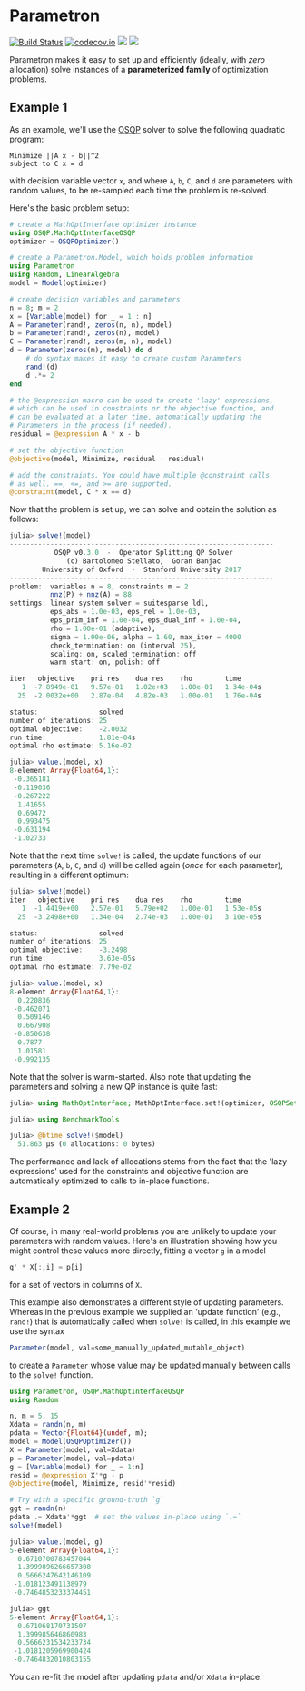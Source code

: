 # Parametron

[![Build Status](https://travis-ci.org/tkoolen/Parametron.jl.svg?branch=master)](https://travis-ci.org/tkoolen/Parametron.jl)
[![codecov.io](http://codecov.io/github/tkoolen/Parametron.jl/coverage.svg?branch=master)](http://codecov.io/github/tkoolen/Parametron.jl?branch=master)
[![](https://img.shields.io/badge/docs-latest-blue.svg)](https://tkoolen.github.io/Parametron.jl/latest)
[![](https://img.shields.io/badge/docs-stable-blue.svg)](https://tkoolen.github.io/Parametron.jl/stable)

Parametron makes it easy to set up and efficiently (ideally, with *zero* allocation) solve instances of a **parameterized family** of optimization problems.

## Example 1

As an example, we'll use the [OSQP](https://github.com/oxfordcontrol/OSQP.jl) solver to solve the following quadratic program:

```
Minimize ||A x - b||^2
subject to C x = d
```

with decision variable vector `x`, and where `A`, `b`, `C`, and `d` are parameters with random values, to be re-sampled each time the problem is re-solved.

Here's the basic problem setup:

```julia
# create a MathOptInterface optimizer instance
using OSQP.MathOptInterfaceOSQP
optimizer = OSQPOptimizer()

# create a Parametron.Model, which holds problem information
using Parametron
using Random, LinearAlgebra
model = Model(optimizer)

# create decision variables and parameters
n = 8; m = 2
x = [Variable(model) for _ = 1 : n]
A = Parameter(rand!, zeros(n, n), model)
b = Parameter(rand!, zeros(n), model)
C = Parameter(rand!, zeros(m, n), model)
d = Parameter(zeros(m), model) do d
    # do syntax makes it easy to create custom Parameters
    rand!(d)
    d .*= 2
end

# the @expression macro can be used to create 'lazy' expressions,
# which can be used in constraints or the objective function, and
# can be evaluated at a later time, automatically updating the
# Parameters in the process (if needed).
residual = @expression A * x - b

# set the objective function
@objective(model, Minimize, residual ⋅ residual)

# add the constraints. You could have multiple @constraint calls
# as well. ==, <=, and >= are supported.
@constraint(model, C * x == d)
```

Now that the problem is set up, we can solve and obtain the solution as follows:

```julia
julia> solve!(model)
-----------------------------------------------------------------
           OSQP v0.3.0  -  Operator Splitting QP Solver
              (c) Bartolomeo Stellato,  Goran Banjac
        University of Oxford  -  Stanford University 2017
-----------------------------------------------------------------
problem:  variables n = 8, constraints m = 2
          nnz(P) + nnz(A) = 88
settings: linear system solver = suitesparse ldl,
          eps_abs = 1.0e-03, eps_rel = 1.0e-03,
          eps_prim_inf = 1.0e-04, eps_dual_inf = 1.0e-04,
          rho = 1.00e-01 (adaptive),
          sigma = 1.00e-06, alpha = 1.60, max_iter = 4000
          check_termination: on (interval 25),
          scaling: on, scaled_termination: off
          warm start: on, polish: off

iter   objective    pri res    dua res    rho        time
   1  -7.8949e-01   9.57e-01   1.02e+03   1.00e-01   1.34e-04s
  25  -2.0032e+00   2.87e-04   4.82e-03   1.00e-01   1.76e-04s

status:               solved
number of iterations: 25
optimal objective:    -2.0032
run time:             1.81e-04s
optimal rho estimate: 5.16e-02

julia> value.(model, x)
8-element Array{Float64,1}:
 -0.365181
 -0.119036
 -0.267222
  1.41655
  0.69472
  0.993475
 -0.631194
 -1.02733
```

Note that the next time `solve!` is called, the update functions of our parameters (`A`, `b`, `C`, and `d`) will be called again (*once* for each parameter), resulting in a different optimum:

```julia
julia> solve!(model)
iter   objective    pri res    dua res    rho        time
   1  -1.4419e+00   2.57e-01   5.79e+02   1.00e-01   1.53e-05s
  25  -3.2498e+00   1.34e-04   2.74e-03   1.00e-01   3.10e-05s

status:               solved
number of iterations: 25
optimal objective:    -3.2498
run time:             3.63e-05s
optimal rho estimate: 7.79e-02

julia> value.(model, x)
8-element Array{Float64,1}:
  0.220836
 -0.462071
  0.509146
  0.667908
 -0.850638
  0.7877
  1.01581
 -0.992135
```

Note that the solver is warm-started. Also note that updating the parameters and solving a new QP instance is quite fast:

```julia
julia> using MathOptInterface; MathOptInterface.set!(optimizer, OSQPSettings.Verbose(), false) # silence the optimizer

julia> using BenchmarkTools

julia> @btime solve!($model)
  51.863 μs (0 allocations: 0 bytes)
```

The performance and lack of allocations stems from the fact that the 'lazy expressions' used for the constraints and objective function are automatically optimized to calls to in-place functions.

## Example 2

Of course, in many real-world problems you are unlikely to update your parameters with random values.
Here's an illustration showing how you might control these values more directly, fitting a vector
`g` in a model

```julia
g' * X[:,i] ≈ p[i]
```

for a set of vectors in columns of `X`.

This example also demonstrates a different style of updating parameters. Whereas in the previous example we
supplied an 'update function' (e.g., `rand!`) that is automatically called when `solve!` is
called, in this example we use the syntax

```julia
Parameter(model, val=some_manually_updated_mutable_object)
```

to create a `Parameter` whose value may be updated manually between calls to the `solve!` function.

```julia
using Parametron, OSQP.MathOptInterfaceOSQP
using Random

n, m = 5, 15
Xdata = randn(n, m)
pdata = Vector{Float64}(undef, m);
model = Model(OSQPOptimizer())
X = Parameter(model, val=Xdata)
p = Parameter(model, val=pdata)
g = [Variable(model) for _ = 1:n]
resid = @expression X'*g - p
@objective(model, Minimize, resid'*resid)

# Try with a specific ground-truth `g`
ggt = randn(n)
pdata .= Xdata'*ggt  # set the values in-place using `.=`
solve!(model)

julia> value.(model, g)
5-element Array{Float64,1}:
  0.6710700783457044
  1.3999896266657308
  0.5666247642146109
 -1.018123491138979
 -0.7464853233374451

julia> ggt
5-element Array{Float64,1}:
  0.671068170731507
  1.399985646860983
  0.5666231534233734
 -1.0181205969900424
 -0.7464832010803155
```

You can re-fit the model after updating `pdata` and/or `Xdata` in-place.
